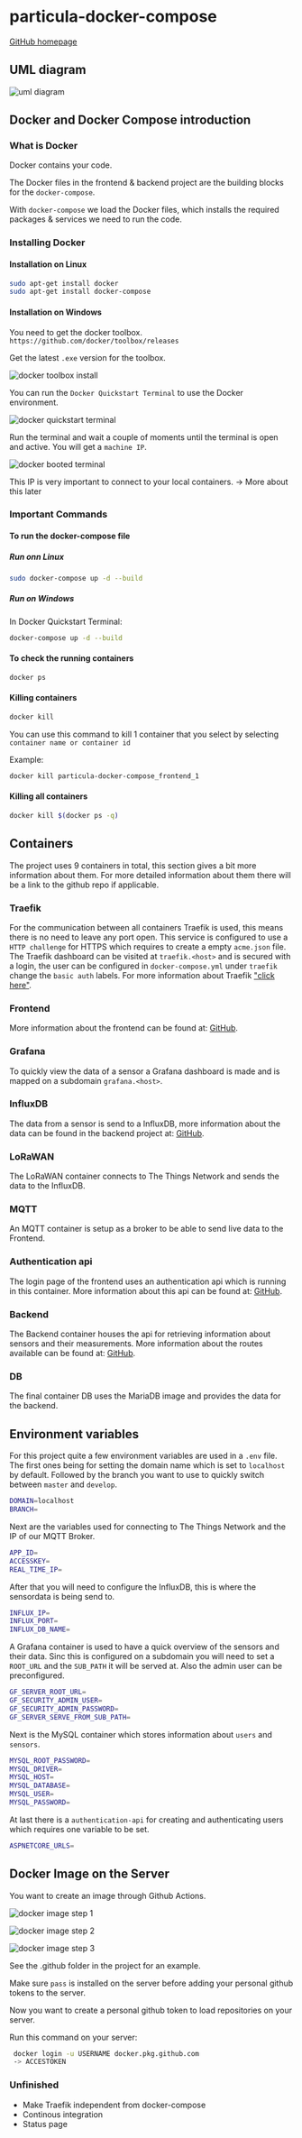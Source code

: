 # particula-docker-compose

[GitHub homepage](https://github.com/vives-projectwerk-2-2020/particula-docker-compose)

## UML diagram

![uml diagram](./assets/uml-project.png)

## Docker and Docker Compose introduction

### What is Docker

Docker contains your code.

The Docker files in the frontend & backend project are
the building blocks for the `docker-compose`.

With `docker-compose` we load the Docker files, which installs
the required packages & services we need to run the code.

### Installing Docker

#### Installation on Linux

```bash
sudo apt-get install docker
sudo apt-get install docker-compose
```

#### Installation on Windows

You need to get the docker toolbox.
`https://github.com/docker/toolbox/releases`

Get the latest `.exe` version for the toolbox.

![docker toolbox install](./assets/docker-toolbox-install.jpg)

You can run the `Docker Quickstart Terminal` to use the Docker environment.

![docker quickstart terminal](./assets/docker-quickstart-terminal.png)

Run the terminal and wait a couple of moments until the
terminal is open and active. You will get a `machine IP`.

![docker booted terminal](./assets/docker-booted-terminal.png)

This IP is very important to connect to your local containers.
-> More about this later

### Important Commands

#### To run the docker-compose file

##### Run onn Linux

```bash
sudo docker-compose up -d --build
```

##### Run on Windows

In Docker Quickstart Terminal:

```bash
docker-compose up -d --build
```

#### To check the running containers

```bash
docker ps
```

#### Killing containers

```bash
docker kill
```

You can use this command to kill 1 container that you
select by selecting `container name or container id`

Example:

```bash
docker kill particula-docker-compose_frontend_1
```

#### Killing all containers

```bash
docker kill $(docker ps -q)
```

## Containers

The project uses 9 containers in total,
this section gives a bit more information about them.
For more detailed information about them
there will be a link to the github repo if applicable.

### Traefik

For the communication between all containers Traefik is used,
this means there is no need to leave any port open.
This service is configured to use a `HTTP challenge` for HTTPS
which requires to create a empty `acme.json` file.
The Traefik dashboard can be visited at `traefik.<host>`
and is secured with a login, the user can be configured
in `docker-compose.yml` under `traefik` change the `basic auth` labels.
For more information about Traefik ["click here"](https://docs.traefik.io).

### Frontend

More information about the frontend can be found at:
[GitHub](https://github.com/vives-projectwerk-2-2020/Frontend).

### Grafana

To quickly view the data of a sensor a Grafana dashboard
is made and is mapped on a subdomain `grafana.<host>`.

### InfluxDB

The data from a sensor is send to a InfluxDB,
more information about the data can be found in the backend project at:
[GitHub](https://github.com/vives-projectwerk-2-2020/back-end).

### LoRaWAN

The LoRaWAN container connects to The Things Network
and sends the data to the InfluxDB.

### MQTT

An MQTT container is setup as a broker to be able to send
live data to the Frontend.

### Authentication api

The login page of the frontend uses an authentication api
which is running in this container.
More information about this api can be found at:
[GitHub](https://github.com/vives-projectwerk-2-2020/Authentication-API).

### Backend

The Backend container houses the api for retrieving information about
sensors and their measurements. More information about
the routes available can be found at:
[GitHub](https://github.com/vives-projectwerk-2-2020/back-end).

### DB

The final container DB uses the MariaDB image and provides
the data for the backend.

## Environment variables

For this project quite a few environment variables are used in a `.env` file.
The first ones being for setting the domain name which is set to `localhost`
by default. Followed by the branch you want to use to quickly switch
between `master` and `develop`.

```bash
DOMAIN=localhost
BRANCH=
```

Next are the variables used for connecting to The Things Network and
the IP of our MQTT Broker.

```bash
APP_ID=
ACCESSKEY=
REAL_TIME_IP=
```

After that you will need to configure the InfluxDB, this is where
the sensordata is being send to.

```bash
INFLUX_IP=
INFLUX_PORT=
INFLUX_DB_NAME=
```

A Grafana container is used to have a quick overview
of the sensors and their data.
Sinc this is configured on a subdomain you will need to set a `ROOT_URL` and
the `SUB_PATH` it will be served at. Also the admin user can be preconfigured.

```bash
GF_SERVER_ROOT_URL=
GF_SECURITY_ADMIN_USER=
GF_SECURITY_ADMIN_PASSWORD=
GF_SERVER_SERVE_FROM_SUB_PATH=
```

Next is the MySQL container which stores information about `users`
and `sensors`.

```bash
MYSQL_ROOT_PASSWORD=
MYSQL_DRIVER=
MYSQL_HOST=
MYSQL_DATABASE=
MYSQL_USER=
MYSQL_PASSWORD=
```

At last there is a `authentication-api` for creating and authenticating
users which requires one variable to be set.

```bash
ASPNETCORE_URLS=
```

## Docker Image on the Server

You want to create an image through Github Actions.

![docker image step 1](./assets/image-creating-1.png)

![docker image step 2](./assets/image-creating-2.png)

![docker image step 3](./assets/image-creating-3.png)

See the .github folder in the project for an example.

Make sure `pass` is installed on the server before
adding your personal github tokens to the server.

Now you want to create a personal github token to
load repositories on your server.

Run this command on your server:

```bash
 docker login -u USERNAME docker.pkg.github.com
 -> ACCESTOKEN
```

### Unfinished

- Make Traefik independent from docker-compose
- Continous integration
- Status page
